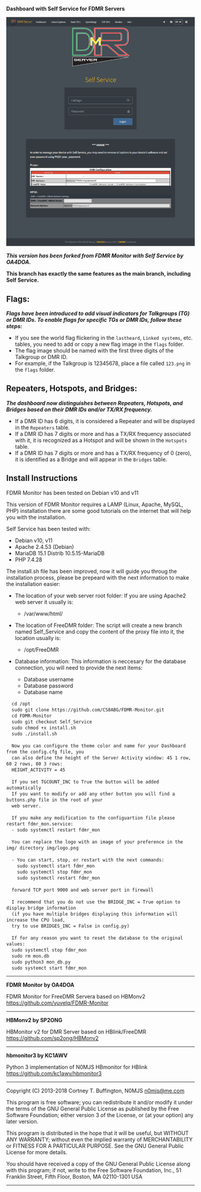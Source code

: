 **Dashboard with Self Service for FDMR Servers**

![Dashboard](./screenshot.png)

***This version has been forked from FDMR Monitor with Self Service by OA4DOA.***

**This branch has exactly the same features as the main branch, including Self Service.**


## Flags:
***Flags have been introduced to add visual indicators for Talkgroups (TG) or DMR IDs. To enable flags for specific TGs or DMR IDs, follow these steps:***

- If you see the world flag flickering in the `lastheard`, `Linked systems`, etc. tables, you need to add or copy a new flag image in the `flags` folder.
- The flag image should be named with the first three digits of the Talkgroup or DMR ID.
- For example, if the Talkgroup is 12345678, place a file called `123.png` in the `flags` folder.

## Repeaters, Hotspots, and Bridges:
***The dashboard now distinguishes between Repeaters, Hotspots, and Bridges based on their DMR IDs and/or TX/RX frequency.***

- If a DMR ID has 6 digits, it is considered a Repeater and will be displayed in the `Repeaters` table.
- If a DMR ID has 7 digits or more and has a TX/RX frequency associated with it, it is recognized as a Hotspot and will be shown in the `Hotspots` table.
- If a DMR ID has 7 digits or more and has a TX/RX frequency of 0 (zero), it is identified as a Bridge and will appear in the `Bridges` table.

## Install Instructions

FDMR Monitor has been tested on Debian v10 and v11

This version of FDMR Monitor requires a LAMP (Linux, Apache, MySQL, PHP) installation there are
some good tutorials on the internet that will help you with the installation.

Self Service has been tested with:
- Debian v10, v11
- Apache 2.4.53 (Debian)
- MariaDB 15.1 Distrib 10.5.15-MariaDB
- PHP 7.4.28

The install.sh file has been improved, now it will guide you throug the installation process, please 
be prepeard with the next information to make the installation easier:
- The location of your web server root folder:
  If you are using Apache2 web server it usually is:
  - /var/www/html/

- The location of FreeDMR folder:
  The script will create a new branch named Self_Service and copy the content of the proxy file into 
  it, the location usually is:
  - /opt/FreeDMR

- Database information:
  This information is neccesary for the database connection, you will need to provide the next 
  items:
  - Database username
  - Database password
  - Database name

```
  cd /opt  
  sudo git clone https://github.com/CS8ABG/FDMR-Monitor.git  
  cd FDMR-Monitor  
  sudo git checkout Self_Service  
  sudo chmod +x install.sh  
  sudo ./install.sh  
  
  Now you can configure the theme color and name for your Dashboard from the config.cfg file, you  
  can also define the height of the Server Activity window: 45 1 row, 60 2 rows, 80 3 rows:  
  HEIGHT_ACTIVITY = 45
  
  If you set TGCOUNT_INC to True the button will be added automatically
  If you want to modify or add any other button you will find a buttons.php file in the root of your
  web server.  
  
  If you make any modification to the configuartion file please restart fdmr_mon.service:  
  - sudo systemctl restart fdmr_mon  
  
  You can replace the logo with an image of your preference in the img/ directory img/logo.png  
    
  - You can start, stop, or restart with the next commands:
    sudo systemctl start fdmr_mon
    sudo systemctl stop fdmr_mon
    sudo systemctl restart fdmr_mon

  forward TCP port 9000 and web server port in firewall
      
  I recommend that you do not use the BRIDGE_INC = True option to display bridge information 
  (if you have multiple bridges displaying this information will increase the CPU load, 
  try to use BRIDGES_INC = False in config.py) 
  
  If for any reason you want to reset the database to the original values:
  sudo systemctl stop fdmr_mon
  sudo rm mon.db
  sudo python3 mon_db.py
  sudo systemct start fdmr_mon
```

---

**FDMR Monitor by OA4DOA**

FDMR Monitor for FreeDMR Servera based on HBMonv2 https://github.com/yuvelq/FDMR-Monitor 

---

**HBMonv2 by SP2ONG**

HBMonitor v2 for DMR Server based on HBlink/FreeDMR https://github.com/sp2ong/HBMonv2 

---

**hbmonitor3 by KC1AWV**

Python 3 implementation of N0MJS HBmonitor for HBlink https://github.com/kc1awv/hbmonitor3 

---

Copyright (C) 2013-2018  Cortney T. Buffington, N0MJS <n0mjs@me.com>

This program is free software; you can redistribute it and/or modify it under the terms of the GNU General Public License as published by the Free Software Foundation; either version 3 of 
the License, or (at your option) any later version.

This program is distributed in the hope that it will be useful, but WITHOUT ANY WARRANTY; without even the implied warranty of MERCHANTABILITY or FITNESS FOR A PARTICULAR PURPOSE. See the 
GNU General Public License for more details.

You should have received a copy of the GNU General Public License along with this program; if not, write to the Free Software Foundation, Inc., 51 Franklin Street, Fifth Floor, Boston, MA 
02110-1301  USA

---
